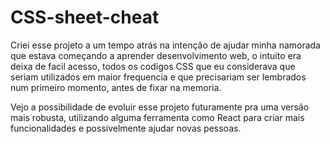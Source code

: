 # CSS-sheet-cheat

Criei esse projeto a um tempo atrás na intenção de ajudar minha namorada que estava começando a aprender desenvolvimento web, o intuito era deixa de facil acesso, todos os codigos CSS que eu considerava que seriam utilizados em maior frequencia e que precisariam ser lembrados num primeiro momento, antes de fixar na memoria.

Vejo a possibilidade de evoluir esse projeto futuramente pra uma versão mais robusta, utilizando alguma ferramenta como React para criar mais funcionalidades e possivelmente ajudar novas pessoas.
